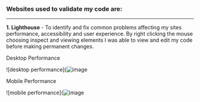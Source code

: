 ### Websites used to validate my code are:
------------------------------------------------------


**1. Lighthouse** - To identify and fix common problems affecting my sites performance, accessibility and user experience. By right clicking the mouse choosing inspect and viewing elements I was able to view and edit my code before making permanent changes.  

Desktop Performance

![desktop performance](![image](https://user-images.githubusercontent.com/80712910/125195937-d80daa00-e24f-11eb-9133-bdaf6999bfa6.png)



Mobile Performance

![mobile performance](![image](https://user-images.githubusercontent.com/80712910/125196006-199e5500-e250-11eb-873f-871b43f3f303.png)

